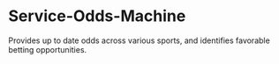 # Service-Odds-Machine

Provides up to date odds across various sports, and identifies favorable betting opportunities. 